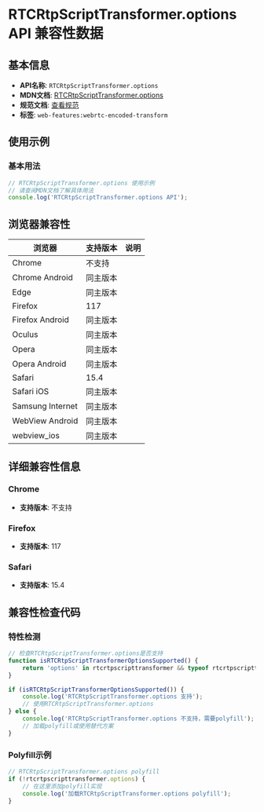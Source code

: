 # RTCRtpScriptTransformer.options API 兼容性数据

## 基本信息

- **API名称**: `RTCRtpScriptTransformer.options`
- **MDN文档**: [RTCRtpScriptTransformer.options](https://developer.mozilla.org/docs/Web/API/RTCRtpScriptTransformer/options)
- **规范文档**: [查看规范](https://w3c.github.io/webrtc-encoded-transform/#dom-rtcrtpscripttransformer-options)
- **标签**: `web-features:webrtc-encoded-transform`

## 使用示例

### 基本用法

```javascript
// RTCRtpScriptTransformer.options 使用示例
// 请查阅MDN文档了解具体用法
console.log('RTCRtpScriptTransformer.options API');
```

## 浏览器兼容性

| 浏览器 | 支持版本 | 说明 |
|--------|----------|------|
| Chrome | 不支持 |  |
| Chrome Android | 同主版本 |  |
| Edge | 同主版本 |  |
| Firefox | 117 |  |
| Firefox Android | 同主版本 |  |
| Oculus | 同主版本 |  |
| Opera | 同主版本 |  |
| Opera Android | 同主版本 |  |
| Safari | 15.4 |  |
| Safari iOS | 同主版本 |  |
| Samsung Internet | 同主版本 |  |
| WebView Android | 同主版本 |  |
| webview_ios | 同主版本 |  |

## 详细兼容性信息

### Chrome

- **支持版本**: 不支持

### Firefox

- **支持版本**: 117

### Safari

- **支持版本**: 15.4

## 兼容性检查代码

### 特性检测

```javascript
// 检查RTCRtpScriptTransformer.options是否支持
function isRTCRtpScriptTransformerOptionsSupported() {
    return 'options' in rtcrtpscripttransformer && typeof rtcrtpscripttransformer.options === 'function';
}

if (isRTCRtpScriptTransformerOptionsSupported()) {
    console.log('RTCRtpScriptTransformer.options 支持');
    // 使用RTCRtpScriptTransformer.options
} else {
    console.log('RTCRtpScriptTransformer.options 不支持，需要polyfill');
    // 加载polyfill或使用替代方案
}
```

### Polyfill示例

```javascript
// RTCRtpScriptTransformer.options polyfill
if (!rtcrtpscripttransformer.options) {
    // 在这里添加polyfill实现
    console.log('加载RTCRtpScriptTransformer.options polyfill');
}
```

